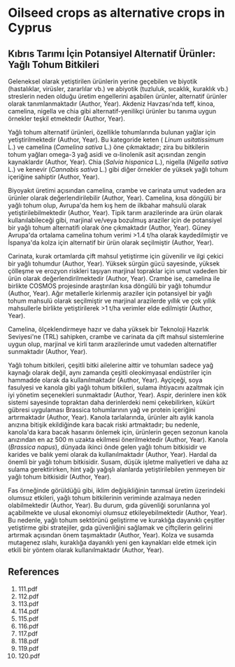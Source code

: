 # Oilseed crops as alternative crops in Cyprus

## Kıbrıs Tarımı İçin Potansiyel Alternatif Ürünler: Yağlı Tohum Bitkileri

Geleneksel olarak yetiştirilen ürünlerin yerine geçebilen ve biyotik (hastalıklar, virüsler, zararlılar vb.) ve abiyotik (tuzluluk, sıcaklık, kuraklık vb.) streslerin neden olduğu üretim engellerini aşabilen ürünler, alternatif ürünler olarak tanımlanmaktadır (Author, Year). Akdeniz Havzası'nda teff, kinoa, camelina, nigella ve chia gibi alternatif-yenilikçi ürünler bu tanıma uygun örnekler teşkil etmektedir (Author, Year).

Yağlı tohum alternatif ürünleri, özellikle tohumlarında bulunan yağlar için yetiştirilmektedir (Author, Year). Bu kategoride keten ( *Linum usitatissimum* L.) ve camelina (*Camelina sativa* L.) öne çıkmaktadır; zira bu bitkilerin tohum yağları omega-3 yağ asidi ve α-linolenik asit açısından zengin kaynaklardır (Author, Year). Chia (*Salvia hispanica* L.), nigella (*Nigella sativa* L.) ve kenevir (*Cannabis sativa* L.) gibi diğer örnekler de yüksek yağlı tohum içeriğine sahiptir (Author, Year).

Biyoyakıt üretimi açısından camelina, crambe ve carinata umut vadeden ara ürünler olarak değerlendirilebilir (Author, Year). Camelina, kısa döngülü bir yağlı tohum olup, Avrupa'da hem kış hem de ilkbahar mahsulü olarak yetiştirilebilmektedir (Author, Year). Tipik tarım arazilerinde ara ürün olarak kullanılabileceği gibi, marjinal ve/veya bozulmuş araziler için de potansiyel bir yağlı tohum alternatifi olarak öne çıkmaktadır (Author, Year). Güney Avrupa'da ortalama camelina tohum verimi >1.4 t/ha olarak kaydedilmiştir ve İspanya'da kolza için alternatif bir ürün olarak seçilmiştir (Author, Year).

Carinata, kurak ortamlarda çift mahsul yetiştirme için güvenilir ve ilgi çekici bir yağlı tohumdur (Author, Year). Yüksek sürgün gücü sayesinde, yüksek çölleşme ve erozyon riskleri taşıyan marjinal topraklar için umut vadeden bir ürün olarak değerlendirilmektedir (Author, Year). Crambe ise, camelina ile birlikte COSMOS projesinde araştırılan kısa döngülü bir yağlı tohumdur (Author, Year). Ağır metallerle kirlenmiş araziler için potansiyel bir yağlı tohum mahsulü olarak seçilmiştir ve marjinal arazilerde yıllık ve çok yıllık mahsullerle birlikte yetiştirilerek >1 t/ha verimler elde edilmiştir (Author, Year).

Camelina, ölçeklendirmeye hazır ve daha yüksek bir Teknoloji Hazırlık Seviyesi'ne (TRL) sahipken, crambe ve carinata da çift mahsul sistemlerine uygun olup, marjinal ve kirli tarım arazilerinde umut vadeden alternatifler sunmaktadır (Author, Year).

Yağlı tohum bitkileri, çeşitli bitki ailelerine aittir ve tohumları sadece yağ kaynağı olarak değil, aynı zamanda çeşitli oleokimyasal endüstriler için hammadde olarak da kullanılmaktadır (Author, Year). Ayçiçeği, soya fasulyesi ve kanola gibi yağlı tohum bitkileri, sulama ihtiyacını azaltmak için iyi yönetim seçenekleri sunmaktadır (Author, Year). Aspir, derinlere inen kök sistemi sayesinde topraktan daha derinlerdeki nemi çekebilirken, kükürt gübresi uygulaması Brassica tohumlarının yağ ve protein içeriğini artırmaktadır (Author, Year). Kanola tarlalarında, ürünler altı aylık kanola anızına bitişik ekildiğinde kara bacak riski artmaktadır; bu nedenle, kanola'da kara bacak hasarını önlemek için, ürünlerin geçen sezonun kanola anızından en az 500 m uzakta ekilmesi önerilmektedir (Author, Year). Kanola (*Brassica napus*), dünyada ikinci önde gelen yağlı tohum bitkisidir ve karides ve balık yemi olarak da kullanılmaktadır (Author, Year). Hardal da önemli bir yağlı tohum bitkisidir. Susam, düşük işletme maliyetleri ve daha az sulama gerektirirken, hint yağı yağışlı alanlarda yetiştirilebilen yenmeyen bir yağlı tohum bitkisidir (Author, Year).

Fas örneğinde görüldüğü gibi, iklim değişikliğinin tarımsal üretim üzerindeki olumsuz etkileri, yağlı tohum bitkilerinin veriminde azalmaya neden olabilmektedir (Author, Year). Bu durum, gıda güvenliği sorunlarına yol açabilmekte ve ulusal ekonomiyi olumsuz etkileyebilmektedir (Author, Year). Bu nedenle, yağlı tohum sektörünü geliştirme ve kuraklığa dayanıklı çeşitler yetiştirme gibi stratejiler, gıda güvenliğini sağlamak ve çiftçilerin gelirini artırmak açısından önem taşımaktadır (Author, Year). Kolza ve susamda mutagenez ıslahı, kuraklığa dayanıklı yeni gen kaynakları elde etmek için etkili bir yöntem olarak kullanılmaktadır (Author, Year).


## References

1. 111.pdf
2. 112.pdf
3. 113.pdf
4. 114.pdf
5. 115.pdf
6. 116.pdf
7. 117.pdf
8. 118.pdf
9. 119.pdf
10. 120.pdf
